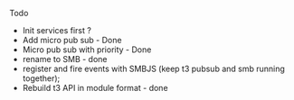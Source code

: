 Todo
* Init services first ?
* Add micro pub sub - Done
* Micro pub sub with priority - Done
* rename to SMB - done
* register and fire events with SMBJS (keep t3 pubsub and smb running together);
* Rebuild t3 API in module format - done